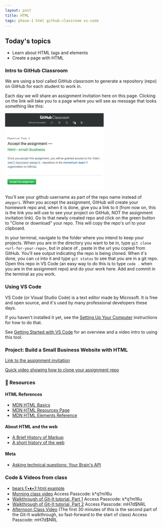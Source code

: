 ```yaml
---
layout: post
title: HTML
tags: phase-1 html github-classroom vs-code
---
```


## Today's topics

- Learn about HTML tags and elements
- Create a page with HTML

### Intro to GitHub Classroom

We are using a tool called GitHub classroom to generate a repository (repo) on GitHub for each student to work in.

Each day we will share an assignment invitation here on this page. Clicking on the link will take you to a page where you will see as message that looks something like this:

![](../assets/img/gh-classroom-screenshot.jpg)

You'll see your github username as part of the repo name instead of `amygori`. When you accept the assignment, GitHub will create your homework repo and, when it is done, give you a link to it (from now on, this is the link you will use to see your project on GitHub, NOT the assignment invitation link). Go to that newly created repo and click on the green button to "Clone or download" your repo. This will copy the repo's url to your clipboard.

In your terminal, navigate to the folder where you intend to keep your projects. When you are in the directory you want to be in, type `git clone <url-for-your-repo>`, but in place of <url-for-your-repo>, paste in the url you copied from GitHub. You'll see output indicating the repo is being cloned. When it's done, you can `cd` into it and type `git status` to see that you are in a git repo. Open this repo in VS Code (an easy way to do this is to type `code .` when you are in the assignment repo) and do your work here. Add and commit in the terminal as you work.

### Using VS Code

VS Code (or Visual Studio Code) is a text editor made by Microsoft. It is free and open source, and it's used by many professional developers these days.

If you haven't installed it yet, see the [Setting Up Your Computer](https://github.com/momentumlearn/student-resources/blob/master/articles/setup.md) instructions for how to do that.

See [Getting Started with VS Code](https://code.visualstudio.com/docs/introvideos/basics) for an overview and a video intro to using this tool.

### Project: Build a Small Business Website with HTML

[Link to the assignment invitation](https://classroom.github.com/a/XTU3MLLL)

[Quick video showing how to clone your assignment repo](https://www.loom.com/share/c7871fa5f80f4cbda3dbcce36db68dab)

### 🔖 Resources

#### HTML References

- [MDN HTML Basics](https://developer.mozilla.org/en-US/docs/Learn/Getting_started_with_the_web/HTML_basics)
- [MDN HTML Resources Page](https://developer.mozilla.org/en-US/docs/Web/HTML)
- [MDN HTML Elements Reference](https://developer.mozilla.org/en-US/docs/Web/HTML/Element)

#### About HTML and the web

- [A Brief History of Markup](https://alistapart.com/article/a-brief-history-of-markup/)
- [A short history of the web](https://docs.google.com/document/d/17lCHxlyLCVi8glSnkfwlIbs4oCLHEQTAIWEBxXOI1ko/edit)

#### Meta

- [Asking technical questions: Your Brain's API](https://www.youtube.com/watch?v=hY14Er6JX2s)

### Code & Videos from class

- [bears ʕ•ᴥ•ʔ html example](https://github.com/momentum-team-5/examples/tree/main/bears-in-html)
- [Morning class video](https://us02web.zoom.us/rec/share/PW7hwffOxtWbTo-pZLpPdx5Ktx9jeRxVzmBrPqCKEu4FLJBiHOTlywJe-08rUdS9.fdu1OE4YP1bRZPxV?startTime=1599657453000) Access Passcode: k\*q?m16u
- [Walkthrough of Git-It tutorial, Part 1](https://us02web.zoom.us/rec/share/PW7hwffOxtWbTo-pZLpPdx5Ktx9jeRxVzmBrPqCKEu4FLJBiHOTlywJe-08rUdS9.fdu1OE4YP1bRZPxV?startTime=1599666047000) Access Passcode: k\*q?m16u
- [Walkthrough of Git-It tutorial, Part 2](https://us02web.zoom.us/rec/share/VeOgw55E1YBl3Zl5V_adYBgwGeihLG1UBdkY4VzGUCDXiIvwFlZNlCe6A14-VOKH.FfbAvemW-MxI_hdd?startTime=1599672308000
) Access Passcode: mH7d\$NRL
- [Afternoon Class Video](https://us02web.zoom.us/rec/share/VeOgw55E1YBl3Zl5V_adYBgwGeihLG1UBdkY4VzGUCDXiIvwFlZNlCe6A14-VOKH.FfbAvemW-MxI_hdd?startTime=1599672308000) (The first 30 minutes of this is the second part of the Git-It walkthrough, so fast-forward to the start of class) Access Passcode: mH7d\$NRL
